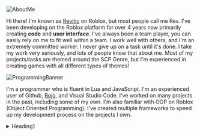 ![AboutMe](https://user-images.githubusercontent.com/73036096/153426660-46b4f953-dfff-4ce6-9101-169052dc7109.png)

Hi there! I'm known as [Revitic](https://www.roblox.com/users/151869111/profile) on Roblox, but most people call me Rev. I've been developing on the Roblox platform for over 4 years now primarily creating **__code__** and **__user interface__**. I've always been a team player, you can easily rely on me to fit well within a team. I work well with others, and I'm an extremely committed worker. I never give up on a task until it's done. I take my work very seriously, and lots of people know that about me. Most of my projects/tasks are themed around the SCP Genre, but I'm experienced in creating games with all different types of themes!

![ProgrammingBanner](https://user-images.githubusercontent.com/73036096/153429160-b6c77ae3-1c01-41fe-91d6-cadfa498d867.png)

I'm a programmer who is fluent in Lua and JavaScript. I'm an experienced user of Github, [Rojo](https://github.com/rojo-rbx/rojo), and Visual Studio Code. I've worked on many projects in the past, including some of my own. I'm also familiar with OOP on Roblox (Object Oriented Programming). I've created multiple frameworks to speed up my development process on the projects I own.

<details>
<summary>Heading1</summary>

some text
+ <details>
    <summary>Heading1.1</summary>

    some more text
    + <details>
        <summary>Heading1.1.1</summary>
        even more text
      </details>
   </details>
</details>

